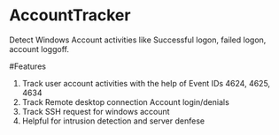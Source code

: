 # AccountTracker

Detect Windows Account activities like Successful logon, failed logon, account loggoff.

#Features
1. Track user account activities with the help of Event IDs 4624, 4625, 4634
2. Track Remote desktop connection Account login/denials
3. Track SSH request for windows account
4. Helpful for intrusion detection and server denfese
